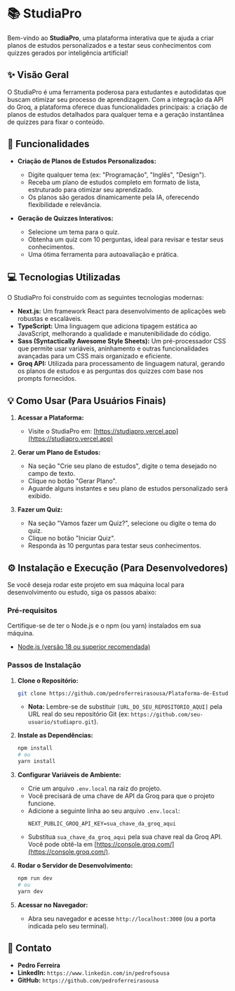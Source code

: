 # 📚 StudiaPro

Bem-vindo ao **StudiaPro**, uma plataforma interativa que te ajuda a criar planos de estudos personalizados e a testar seus conhecimentos com quizzes gerados por inteligência artificial!

## ✨ Visão Geral

O StudiaPro é uma ferramenta poderosa para estudantes e autodidatas que buscam otimizar seu processo de aprendizagem. Com a integração da API do Groq, a plataforma oferece duas funcionalidades principais: a criação de planos de estudos detalhados para qualquer tema e a geração instantânea de quizzes para fixar o conteúdo.

## 🚀 Funcionalidades

* **Criação de Planos de Estudos Personalizados:**
    * Digite qualquer tema (ex: "Programação", "Inglês", "Design").
    * Receba um plano de estudos completo em formato de lista, estruturado para otimizar seu aprendizado.
    * Os planos são gerados dinamicamente pela IA, oferecendo flexibilidade e relevância.

* **Geração de Quizzes Interativos:**
    * Selecione um tema para o quiz.
    * Obtenha um quiz com 10 perguntas, ideal para revisar e testar seus conhecimentos.
    * Uma ótima ferramenta para autoavaliação e prática.

## 💻 Tecnologias Utilizadas

O StudiaPro foi construído com as seguintes tecnologias modernas:

* **Next.js:** Um framework React para desenvolvimento de aplicações web robustas e escaláveis.
* **TypeScript:** Uma linguagem que adiciona tipagem estática ao JavaScript, melhorando a qualidade e manutenibilidade do código.
* **Sass (Syntactically Awesome Style Sheets):** Um pré-processador CSS que permite usar variáveis, aninhamento e outras funcionalidades avançadas para um CSS mais organizado e eficiente.
* **Groq API:** Utilizada para processamento de linguagem natural, gerando os planos de estudos e as perguntas dos quizzes com base nos prompts fornecidos.

## 💡 Como Usar (Para Usuários Finais)

1.  **Acessar a Plataforma:**
    * Visite o StudiaPro em: [https://studiapro.vercel.app](https://studiapro.vercel.app)

2.  **Gerar um Plano de Estudos:**
    * Na seção "Crie seu plano de estudos", digite o tema desejado no campo de texto.
    * Clique no botão "Gerar Plano".
    * Aguarde alguns instantes e seu plano de estudos personalizado será exibido.

3.  **Fazer um Quiz:**
    * Na seção "Vamos fazer um Quiz?", selecione ou digite o tema do quiz.
    * Clique no botão "Iniciar Quiz".
    * Responda às 10 perguntas para testar seus conhecimentos.

## ⚙️ Instalação e Execução (Para Desenvolvedores)

Se você deseja rodar este projeto em sua máquina local para desenvolvimento ou estudo, siga os passos abaixo:

### Pré-requisitos

Certifique-se de ter o Node.js e o npm (ou yarn) instalados em sua máquina.

* [Node.js (versão 18 ou superior recomendada)](https://nodejs.org/en/download/)

### Passos de Instalação

1.  **Clone o Repositório:**
    ```bash
    git clone https://github.com/pedroferreirasousa/Plataforma-de-Estudos-com-IA.git
    ```
    * **Nota:** Lembre-se de substituir `[URL_DO_SEU_REPOSITORIO_AQUI]` pela URL real do seu repositório Git (ex: `https://github.com/seu-usuario/studiapro.git`).

2.  **Instale as Dependências:**
    ```bash
    npm install
    # ou
    yarn install
    ```

3.  **Configurar Variáveis de Ambiente:**
    * Crie um arquivo `.env.local` na raiz do projeto.
    * Você precisará de uma chave de API da Groq para que o projeto funcione.
    * Adicione a seguinte linha ao seu arquivo `.env.local`:
        ```
        NEXT_PUBLIC_GROQ_API_KEY=sua_chave_da_groq_aqui
        ```
    * Substitua `sua_chave_da_groq_aqui` pela sua chave real da Groq API. Você pode obtê-la em [https://console.groq.com/](https://console.groq.com/).

4.  **Rodar o Servidor de Desenvolvimento:**
    ```bash
    npm run dev
    # ou
    yarn dev
    ```

5.  **Acessar no Navegador:**
    * Abra seu navegador e acesse `http://localhost:3000` (ou a porta indicada pelo seu terminal).

## 📧 Contato

* **Pedro Ferreira**
* **LinkedIn:** `https://www.linkedin.com/in/pedrofsousa`
* **GitHub:** `https://github.com/pedroferreirasousa`

